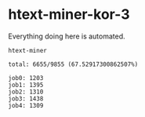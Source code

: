 # htext-miner-kor-3

Everything doing here is automated.

```
htext-miner

total: 6655/9855 (67.52917300862507%)

job0: 1203
job1: 1395
job2: 1310
job3: 1438
job4: 1309
```
